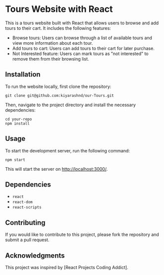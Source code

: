  <h1>Tours Website with React</h1>
  <p>This is a tours website built with React that allows users to browse and add tours to their cart. It includes the following features:</p>
  <ul>
    <li>Browse tours: Users can browse through a list of available tours and view more information about each tour.</li>
    <li>Add tours to cart: Users can add tours to their cart for later purchase.</li>
    <li>Not Interested feature: Users can mark tours as "not interested" to remove them from their browsing list.</li>
  </ul>
  
  <h2>Installation</h2>
  <p>To run the website locally, first clone the repository:</p>
  <pre><code>git clone git@github.com:kiyarashnd/our-Tours.git</code></pre>
  
  <p>Then, navigate to the project directory and install the necessary dependencies:</p>
  <pre><code>cd your-repo
npm install</code></pre>
  
  <h2>Usage</h2>
  <p>To start the development server, run the following command:</p>
  <pre><code>npm start</code></pre>
  <p>This will start the server on <a href="http://localhost:3000/">http://localhost:3000/</a>.</p>
  
  <h2>Dependencies</h2>
  <ul>
    <li><code>react</code></li>
    <li><code>react-dom</code></li>
    <li><code>react-scripts</code></li>
  </ul>
  
  <h2>Contributing</h2>
  <p>If you would like to contribute to this project, please fork the repository and submit a pull request.</p>
  
  <h2>Acknowledgments</h2>
  <p>This project was inspired by [React Projects Coding Addict].</p>
